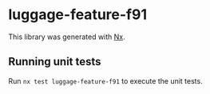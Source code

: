 # luggage-feature-f91

This library was generated with [Nx](https://nx.dev).

## Running unit tests

Run `nx test luggage-feature-f91` to execute the unit tests.
